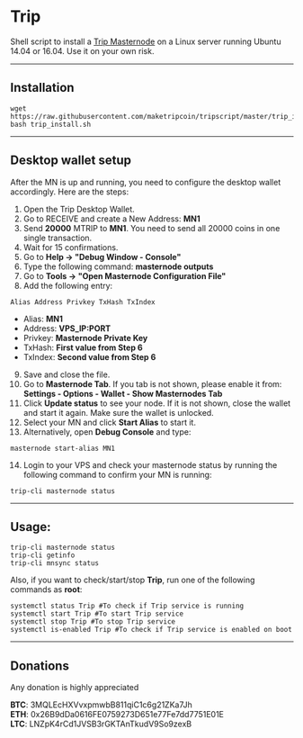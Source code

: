 # Trip
Shell script to install a [Trip Masternode](https://) on a Linux server running Ubuntu 14.04 or 16.04. Use it on your own risk.
***

## Installation
```
wget https://raw.githubusercontent.com/maketripcoin/tripscript/master/trip_install.sh
bash trip_install.sh
```
***

## Desktop wallet setup  

After the MN is up and running, you need to configure the desktop wallet accordingly. Here are the steps:  
1. Open the Trip Desktop Wallet.  
2. Go to RECEIVE and create a New Address: **MN1**  
3. Send **20000** MTRIP to **MN1**. You need to send all 20000 coins in one single transaction.
4. Wait for 15 confirmations.  
5. Go to **Help -> "Debug Window - Console"**  
6. Type the following command: **masternode outputs**  
7. Go to  **Tools -> "Open Masternode Configuration File"**
8. Add the following entry:
```
Alias Address Privkey TxHash TxIndex
```
* Alias: **MN1**
* Address: **VPS_IP:PORT**
* Privkey: **Masternode Private Key**
* TxHash: **First value from Step 6**
* TxIndex:  **Second value from Step 6**
9. Save and close the file.
10. Go to **Masternode Tab**. If you tab is not shown, please enable it from: **Settings - Options - Wallet - Show Masternodes Tab**
11. Click **Update status** to see your node. If it is not shown, close the wallet and start it again. Make sure the wallet is unlocked.
12. Select your MN and click **Start Alias** to start it.
13. Alternatively, open **Debug Console** and type:
```
masternode start-alias MN1
```
14. Login to your VPS and check your masternode status by running the following command to confirm your MN is running:
```
trip-cli masternode status
```
***

## Usage:
```
trip-cli masternode status
trip-cli getinfo
trip-cli mnsync status
```
Also, if you want to check/start/stop **Trip**, run one of the following commands as **root**:

```
systemctl status Trip #To check if Trip service is running  
systemctl start Trip #To start Trip service  
systemctl stop Trip #To stop Trip service  
systemctl is-enabled Trip #To check if Trip service is enabled on boot  
```  
***

## Donations

Any donation is highly appreciated

**BTC**: 3MQLEcHXVvxpmwbB811qiC1c6g21ZKa7Jh  
**ETH**: 0x26B9dDa0616FE0759273D651e77Fe7dd7751E01E  
**LTC**: LNZpK4rCd1JVSB3rGKTAnTkudV9So9zexB  
